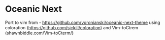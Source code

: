# Oceanic Next 


Port to vim from - https://github.com/voronianski/oceanic-next-theme
using coloration (https://github.com/sickill/coloration) and Vim-toCtrem (shawnbiddle.com/Vim-toCterm/)

